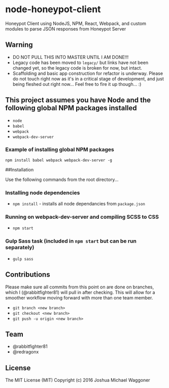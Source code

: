 # node-honeypot-client
Honeypot Client using NodeJS, NPM, React, Webpack, and custom modules to parse JSON responses from Honeypot Server

## Warning
* DO NOT PULL THIS INTO MASTER UNTIL I AM DONE!!!
* Legacy code has been moved to `legacy/` but links have not been changed yet, so the legacy code is broken for now, but intact.
* Scaffolding and basic app construction for refactor is underway. Please do not touch right now as it's in a critical stage of development, and just being fleshed out right now... Feel free to fire it up though... :)

## This project assumes you have Node and the following global NPM packages installed 
* `node`
* `babel`
* `webpack`
* `webpack-dev-server`

### Example of installing global NPM packages
`npm install babel webpack webpack-dev-server -g`

##Installation

Use the following commands from the root directory...

### Installing node dependencies
* `npm install` - installs all node dependancies from `package.json`

### Running on webpack-dev-server and compiling SCSS to CSS
* `npm start`

### Gulp Sass task (included in `npm start` but can be run separately)
* `gulp sass`

## Contributions
Please make sure all commits from this point on are done on branches, which I (@rabbitfighter81) will pull in after checking. This will allow for a smoother workflow moving forward with more than one team member.

* `git branch <new branch>`
* `git checkout <new branch>`
* `git push -u origin <new branch>`

## Team
* @rabbitfighter81
* @redragonx

## License
The MIT License (MIT)
Copyright (c) 2016 Joshua Michael Waggoner
